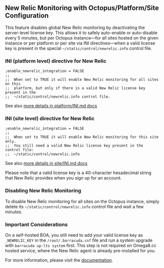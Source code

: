 ## New Relic Monitoring with Octopus/Platform/Site Configuration

This feature disables global New Relic monitoring by deactivating the server-level license key. This allows it to safely auto-enable or auto-disable every 5 minutes, but per Octopus instance—for all sites hosted on the given instance or per platform or per site via INI directives—when a valid license key is present in the special `~/static/control/newrelic.info` control file.

### INI (platform level) directive for New Relic

```text
;enable_newrelic_integration = FALSE
;;
;;  When set to TRUE it will enable New Relic monitoring for all sites on this
;;  platform, but only if there is a valid New Relic license key present in the
;;  ~/static/control/newrelic.info control file.
```

See also [more details in platform/INI.md docs](https://github.com/omega8cc/boa/blob/5.x-dev/docs/ini/platform/INI.md)

### INI (site level) directive for New Relic

```text
;enable_newrelic_integration = FALSE
;;
;;  When set to TRUE it will enable New Relic monitoring for this site only.
;;  You still need a valid New Relic license key present in the control file:
;;  ~/static/control/newrelic.info
```

See also [more details in site/INI.md docs](https://github.com/omega8cc/boa/blob/5.x-dev/docs/ini/site/INI.md)

Please note that a valid license key is a 40-character hexadecimal string that New Relic provides when you sign up for an account.

### Disabling New Relic Monitoring

To disable New Relic monitoring for all sites on the Octopus instance, simply delete its `~/static/control/newrelic.info` control file and wait a few minutes.

### Important Considerations

On a self-hosted BOA, you still need to add your valid license key as `_NEWRELIC_KEY` in the `/root/.barracuda.cnf` file and run a system upgrade with `barracuda up-lts system` first. This step is not required on Omega8.cc hosted service, where the New Relic agent is already pre-installed for you.

For more information, please visit the [documentation](https://github.com/omega8cc/boa/tree/5.x-dev/docs).

